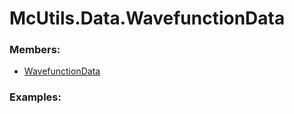 # <a id="McUtils.Data.WavefunctionData">McUtils.Data.WavefunctionData</a>
    


### Members:

  - [WavefunctionData](WavefunctionData/WavefunctionData.md)

### Examples:



